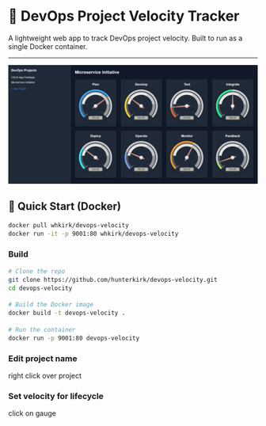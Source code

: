 # 🚀 DevOps Project Velocity Tracker

A lightweight web app to track DevOps project velocity. Built to run as a single Docker container.

---

<img src="dash.png">

## 🐳 Quick Start (Docker)

```bash
docker pull whkirk/devops-velocity
docker run -it -p 9001:80 whkirk/devops-velocity
```

### Build
```bash
# Clone the repo
git clone https://github.com/hunterkirk/devops-velocity.git
cd devops-velocity

# Build the Docker image
docker build -t devops-velocity .

# Run the container
docker run -p 9001:80 devops-velocity
```

### Edit project name
right click over project

### Set velocity for lifecycle 
click on gauge